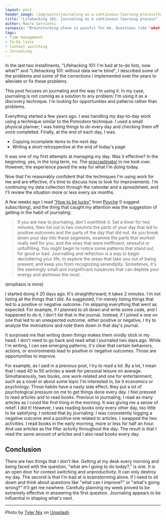 ```yaml
---
layout: post
header_image: /img/posts/journaling-as-a-continuous-learning-process/header.jpg
title: "Lifehacking 101: journaling as a continuous learning process"
author: Mauro Servienti
synopsis: "Brainstorming alone is painful for me. Questions like "what can I improve?" or "what's going wrong?" hardly get answered. Journaling is helping me in shaping what's next."
tags:
- Time management
- To-Do lists
- Context switching
- Jorunaling
---
```


In the last two installments, "Lifehacking 101: I'm bad at to-do lists, now what?" and "Lifehacking 101: without data we're blind", I described some of the problems and some of the corrections I implemented over the years to alleviate or fix these problems.

This post focuses on journaling and the way I'm using it. In my case, journaling is not coming as a solution to any problem; I'm using it as a discovery technique. I'm looking for opportunities and patterns rather than problems.

Everything started a few years ago. I was handling my day-to-day work using a technique similar to the Pomodoro technique. I used a small physical planner; I was listing things to do every day and checking them off once completed. Finally, at the end of each day, I was:

- Copying incomplete items to the next day
- Writing a short retrospective at the end of today's page

It was one of my first attempts at managing my day. Was it effective? In the beginning, yes, in the long term, no. The [procrastinator](https://milestone.topics.it/2019/01/23/i-m-a-procrastinator-i-fail-at-to-do-lists.html) in me took over. However, the experience paved the way for what I'm doing today.

Now that I'm reasonably confident that the techniques I'm using work for me and are effective, it's time to discuss how to look for improvements. I'm continuing my data collection through the calendar and a spreadsheet, and I'll review the situation more or less every six months.

A few weeks ago I read ["How to be lucky"](https://psyche.co/guides/how-to-open-up-to-serendipity-and-create-your-own-luck) from [Psyche](https://psyche.com) (I suggest subscribing), and the thing that caught my attention was the suggestion of getting in the habit of journaling:

> If you are new to journaling, don't overthink it. Set a timer for two minutes, then list out in two columns the parts of your day that led to positive outcomes and the parts of the day that did not. As you break down your day into these segments, examine the parts that worked really well for you, and the ones that were inefficient, stressful or unfulfilling. You might begin to notice some patterns that stand out, for good or bad. Journalling and reflection is a way to begin decluttering your life, to explore the areas that take you out of being present, and keep you from recognizing serendipity. Sometimes, it's the seemingly small and insignificant nuisances that can deplete your energy and alertness the most.

(emphasis is mine)

I started doing it 20 days ago. It's straightforward; it takes 2 minutes. I'm not listing all the things that I did. As suggested, I'm merely listing things that led to a positive or negative outcome. I'm skipping everything that went as expected. For example, if I planned to sit down and write some code, and I happened to do it, I don't list that in the journal. Instead, if I joined a one on one that led to an unexpected outcome, either positive or negative, I try to analyze the motivations and note them down in that day's journal.

It surprised me that writing down things makes them vividly stick in my head: I don't need to go back and read what I journaled two days ago. While I'm writing, I can see emerging patterns; it's clear that certain behaviors, actions, or environments lead to positive or negative outcomes. Those are opportunities to improve.

For example, as I said in a previous post, I try to read a lot. By a lot, I mean that I read 40 to 50 articles a week for personal leisure on average. Simultaneously, two books, one work-related and one for entertainment, such as a novel or about some topic I'm interested in, be it economics or psychology. Those habits have a nasty side effect; they put a lot of psychological pressure on me to get things done every day. I feel pressed to read articles and to read books. Previous to journaling, I read as many articles as I could the first thing in the morning. It was giving me a sense of relief: I did it! However, I was reading books only every other day, too little to be satisfying. I noticed that by journaling. I was consistently logging a negative outcome and a positive one related to articles. I swapped the two activities. I read books in the early morning, more or less for half an hour. And use articles as the filler activity throughout the day. The result is that I read the same amount of articles and I also read books every day.

## Conclusion

There are two things that I don't like. Getting at my desk every morning and being faced with the question, "what am I going to do today?," is one. It is an open door for context switching and unproductivity. It can only destroy my day. The second is that I'm bad at is brainstorming alone. If I need to sit down and think about questions like "what can I improve?" or "what's going wrong?" it'll get me nowhere. Carefully planning my week proved to be extremely effective in answering the first question. Journaling appears to be influential in shaping what's next.

---

<span>Photo by <a href="https://unsplash.com/@jtylernix?utm_source=unsplash&amp;utm_medium=referral&amp;utm_content=creditCopyText">Tyler Nix</a> on <a href="https://unsplash.com/s/photos/journal?utm_source=unsplash&amp;utm_medium=referral&amp;utm_content=creditCopyText">Unsplash</a></span>
